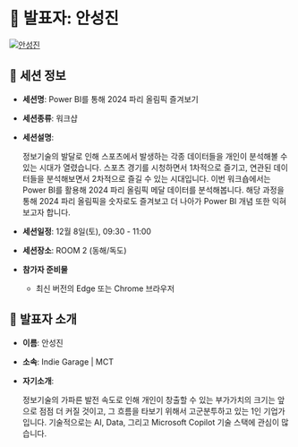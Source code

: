 # 🎤 발표자: 안성진

<div class="container">
    <div class="row justify-content-center">
        <div class="col-md-4 profile mb-4 text-center">
            <a href="#" target="_self"><img src="/images/speakers/sungjinahn.jpg" alt="안성진" class="img-fluid" /></a>
        </div>
    </div>
</div>

## 🔎 세션 정보

- **세션명**: Power BI를 통해 2024 파리 올림픽 즐겨보기
- **세션종류**: 워크샵
- **세션설명**:

  정보기술의 발달로 인해 스포츠에서 발생하는 각종 데이터들을 개인이 분석해볼 수 있는 시대가 열렸습니다. 스포츠 경기를 시청하면서 1차적으로 즐기고, 연관된 데이터들을 분석해보면서 2차적으로 즐길 수 있는 시대입니다. 이번 워크숍에서는 Power BI를 활용해 2024 파리 올림픽 메달 데이터를 분석해봅니다. 해당 과정을 통해 2024 파리 올림픽을 숫자로도 즐겨보고 더 나아가 Power BI 개념 또한 익혀보고자 합니다.

- **세션일정**: 12월 8일(토), 09:30 - 11:00
- **세션장소**: ROOM 2 (동해/독도)
- **참가자 준비물**

  - 최신 버전의 Edge 또는 Chrome 브라우저

## 📜 발표자 소개

- **이름**: 안성진
- **소속**: Indie Garage | MCT
- **자기소개**:

  정보기술의 가파른 발전 속도로 인해 개인이 창출할 수 있는 부가가치의 크기는 앞으로 점점 더 커질 것이고, 그 흐름을 타보기 위해서 고군분투하고 있는 1인 기업가입니다. 기술적으로는 AI, Data, 그리고 Microsoft Copilot 기술 스택에 관심이 많습니다.